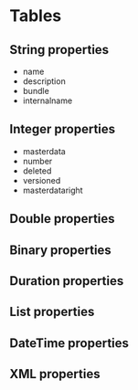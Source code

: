 # Tables

## String properties

* name
* description
* bundle
* internalname

## Integer properties

* masterdata
* number
* deleted
* versioned
* masterdataright

## Double properties

## Binary properties

## Duration properties

## List properties

## DateTime properties

## XML properties
